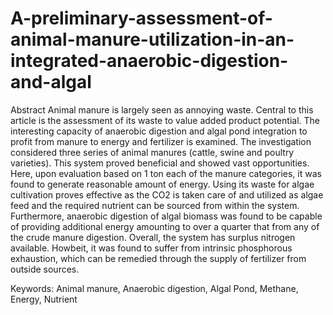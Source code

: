 # A-preliminary-assessment-of-animal-manure-utilization-in-an-integrated-anaerobic-digestion-and-algal

Abstract
Animal manure is largely seen as annoying waste. Central to this article is the assessment of its waste to value added product potential. The interesting capacity of anaerobic digestion and algal pond integration to profit from manure to energy and fertilizer is examined. The investigation considered three series of animal manures (cattle, swine and poultry varieties). This system proved beneficial and showed vast opportunities. Here, upon evaluation based on 1 ton each of the manure categories, it was found to generate reasonable amount of energy. Using its waste for algae cultivation proves effective as the CO2 is taken care of and utilized as algae feed and the required nutrient can be sourced from within the system. Furthermore, anaerobic digestion of algal biomass was found to be capable of providing additional energy amounting to over a quarter that from any of the crude manure digestion. Overall, the system has surplus nitrogen available. Howbeit, it was found to suffer from intrinsic phosphorous exhaustion, which can be remedied through the supply of fertilizer from outside sources.  

Keywords: Animal manure, Anaerobic digestion, Algal Pond, Methane, Energy, Nutrient 
